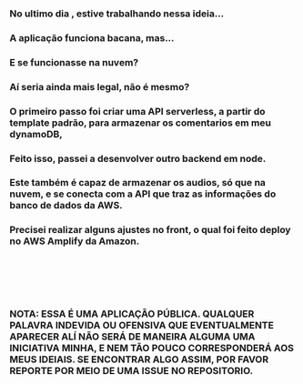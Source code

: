 ### No ultimo dia , estive trabalhando nessa ideia...
### A aplicação funciona bacana, mas...

### E se funcionasse na nuvem?
### Aí seria ainda mais legal, não é mesmo?

### O primeiro passo foi criar uma API serverless, a partir do template padrão, para armazenar os comentarios em meu dynamoDB, 
### Feito isso, passei a desenvolver outro  backend em node.
### Este também é capaz de armazenar os audios, só que na nuvem, e se conecta com a API  que traz as informações do banco de dados da AWS.

### Precisei realizar alguns ajustes no front, o qual foi feito deploy no AWS Amplify da Amazon.
<br></br><br></br>

###  NOTA: ESSA É UMA APLICAÇÃO PÚBLICA. QUALQUER PALAVRA INDEVIDA OU OFENSIVA QUE EVENTUALMENTE APARECER ALÍ NÃO SERÁ DE MANEIRA ALGUMA UMA INICIATIVA MINHA, E NEM TÃO POUCO CORRESPONDERÁ AOS MEUS IDEIAIS. SE ENCONTRAR ALGO ASSIM, POR FAVOR REPORTE POR MEIO DE UMA ISSUE NO REPOSITORIO.
